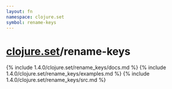 ```yaml
---
layout: fn
namespace: clojure.set
symbol: rename-keys
---
```


# [clojure.set](../)/rename-keys

{% include 1.4.0/clojure.set/rename_keys/docs.md %}
{% include 1.4.0/clojure.set/rename_keys/examples.md %}
{% include 1.4.0/clojure.set/rename_keys/src.md %}

